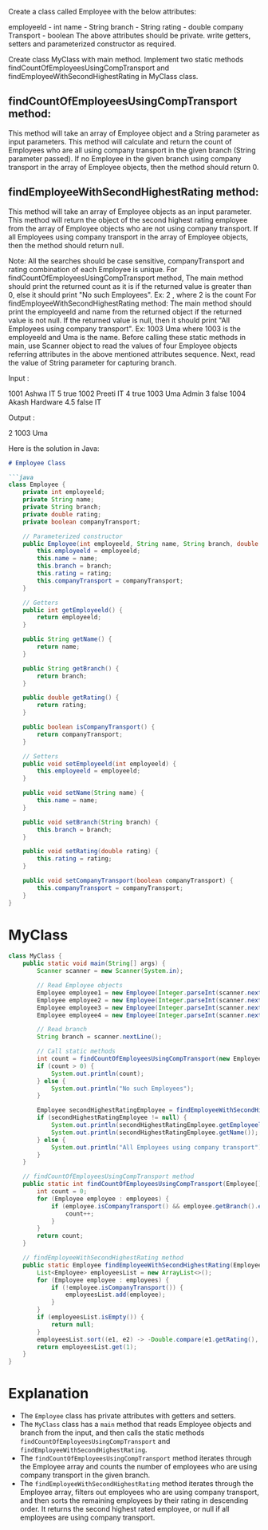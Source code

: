 Create a class called Employee with the below attributes:

employeeld - int
name - String
branch - String
rating - double
company Transport - boolean
The above attributes should be private. write getters, setters and parameterized constructor as required.

Create class MyClass with main method.
Implement two static methods findCountOfEmployeesUsingCompTransport and findEmployeeWithSecondHighestRating
in MyClass class.

findCountOfEmployeesUsingCompTransport method: 
----------------------------------------------
This method will take an array of Employee object and a String parameter as input parameters. 
This method will calculate and return the count of Employees who are all using company transport 
in the given branch (String parameter passed).
If no Employee in the given branch using company transport in the array of Employee objects, then 
the method should return 0.

findEmployeeWithSecondHighestRating method: 
--------------------------------------------
This method will take an array of Employee objects as an input parameter. This method will return 
the object of the second highest rating employee from the array of Employee objects who are not using 
company transport.
If all Employees using company transport in the array of Employee objects, then the method should return null.

Note: All the searches should be case sensitive, companyTransport and rating combination of each Employee 
is unique.
For findCountOfEmployeesUsingCompTransport method, The main method should print the returned count as it 
is if the returned value is greater than 0, else it should print "No such Employees".
Ex: 2 , where 2 is the count
For findEmployeeWithSecondHighestRating method: The main method should print the employeeld and name from 
the returned object if the returned value is not null. If the returned value is null, then it should 
print "All Employees using company transport".
Ex: 1003
    Uma
where 1003 is the employeeld and Uma is the name.
Before calling these static methods in main, use Scanner object to read the values of four Employee 
objects referring attributes in the above mentioned attributes sequence. Next, read the value of String
parameter for capturing branch.

Input : 

1001
Ashwa
IT
5
true
1002
Preeti
IT
4
true
1003
Uma
Admin
3
false
1004
Akash
Hardware
4.5
false
IT



Output : 

2
1003
Uma

Here is the solution in Java:
```markdown
# Employee Class

```java
class Employee {
    private int employeeld;
    private String name;
    private String branch;
    private double rating;
    private boolean companyTransport;

    // Parameterized constructor
    public Employee(int employeeld, String name, String branch, double rating, boolean companyTransport) {
        this.employeeld = employeeld;
        this.name = name;
        this.branch = branch;
        this.rating = rating;
        this.companyTransport = companyTransport;
    }

    // Getters
    public int getEmployeeld() {
        return employeeld;
    }

    public String getName() {
        return name;
    }

    public String getBranch() {
        return branch;
    }

    public double getRating() {
        return rating;
    }

    public boolean isCompanyTransport() {
        return companyTransport;
    }

    // Setters
    public void setEmployeeld(int employeeld) {
        this.employeeld = employeeld;
    }

    public void setName(String name) {
        this.name = name;
    }

    public void setBranch(String branch) {
        this.branch = branch;
    }

    public void setRating(double rating) {
        this.rating = rating;
    }

    public void setCompanyTransport(boolean companyTransport) {
        this.companyTransport = companyTransport;
    }
}
```

# MyClass

```java
class MyClass {
    public static void main(String[] args) {
        Scanner scanner = new Scanner(System.in);

        // Read Employee objects
        Employee employee1 = new Employee(Integer.parseInt(scanner.nextLine()), scanner.nextLine(), scanner.nextLine(), Double.parseDouble(scanner.nextLine()), Boolean.parseBoolean(scanner.nextLine()));
        Employee employee2 = new Employee(Integer.parseInt(scanner.nextLine()), scanner.nextLine(), scanner.nextLine(), Double.parseDouble(scanner.nextLine()), Boolean.parseBoolean(scanner.nextLine()));
        Employee employee3 = new Employee(Integer.parseInt(scanner.nextLine()), scanner.nextLine(), scanner.nextLine(), Double.parseDouble(scanner.nextLine()), Boolean.parseBoolean(scanner.nextLine()));
        Employee employee4 = new Employee(Integer.parseInt(scanner.nextLine()), scanner.nextLine(), scanner.nextLine(), Double.parseDouble(scanner.nextLine()), Boolean.parseBoolean(scanner.nextLine()));

        // Read branch
        String branch = scanner.nextLine();

        // Call static methods
        int count = findCountOfEmployeesUsingCompTransport(new Employee[]{employee1, employee2, employee3, employee4}, branch);
        if (count > 0) {
            System.out.println(count);
        } else {
            System.out.println("No such Employees");
        }

        Employee secondHighestRatingEmployee = findEmployeeWithSecondHighestRating(new Employee[]{employee1, employee2, employee3, employee4});
        if (secondHighestRatingEmployee != null) {
            System.out.println(secondHighestRatingEmployee.getEmployeeld());
            System.out.println(secondHighestRatingEmployee.getName());
        } else {
            System.out.println("All Employees using company transport");
        }
    }

    // findCountOfEmployeesUsingCompTransport method
    public static int findCountOfEmployeesUsingCompTransport(Employee[] employees, String branch) {
        int count = 0;
        for (Employee employee : employees) {
            if (employee.isCompanyTransport() && employee.getBranch().equals(branch)) {
                count++;
            }
        }
        return count;
    }

    // findEmployeeWithSecondHighestRating method
    public static Employee findEmployeeWithSecondHighestRating(Employee[] employees) {
        List<Employee> employeesList = new ArrayList<>();
        for (Employee employee : employees) {
            if (!employee.isCompanyTransport()) {
                employeesList.add(employee);
            }
        }
        if (employeesList.isEmpty()) {
            return null;
        }
        employeesList.sort((e1, e2) -> -Double.compare(e1.getRating(), e2.getRating()));
        return employeesList.get(1);
    }
}
```

# Explanation

* The `Employee` class has private attributes with getters and setters.
* The `MyClass` class has a `main` method that reads Employee objects and branch from the input, and then calls the static methods `findCountOfEmployeesUsingCompTransport` and `findEmployeeWithSecondHighestRating`.
* The `findCountOfEmployeesUsingCompTransport` method iterates through the Employee array and counts the number of employees who are using company transport in the given branch.
* The `findEmployeeWithSecondHighestRating` method iterates through the Employee array, filters out employees who are using company transport, and then sorts the remaining employees by their rating in descending order. It returns the second highest rated employee, or null if all employees are using company transport.